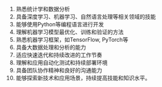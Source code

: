 1. 熟悉统计学和数据分析
2. 具备深度学习、机器学习、自然语言处理等相关领域的技能
3. 能够使用Python等编程语言进行开发
4. 理解机器学习模型最优化、训练和验证的方法
5. 熟悉机器学习框架，如TensorFlow, PyTorch等
6. 具备大数据处理和分析的能力
7. 适应快速迭代和持续改进的工作节奏
8. 理解和应用自动化测试和持续部署环境
9. 具备团队协作精神和良好的沟通能力
10. 能够探索新技术和应用场景，持续提高技能和知识水平。